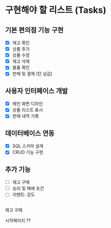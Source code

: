# 구현해야 할 리스트 (Tasks)

## 기본 편의점 기능 구현

- [x] 재고 확인
- [x] 상품 추가
- [x] 상품 수정
- [x] 재고 삭제
- [x] 물품 확인
- [x] 판매 및 결제 (턴 넘김)

## 사용자 인터페이스 개발

- [x] 메인 화면 디자인
- [x] 상품 리스트 표시
- [x] 판매 내역 기록

## 데이터베이스 연동

- [x] SQL 스키마 설계
- [x] CRUD 기능 구현

## 추가 기능

- [ ] 재고 구매
- [ ] 승리 및 패배 조건
- [ ] 이벤트: 강도

## 
재고 구매


시작페이지 ??                                   

